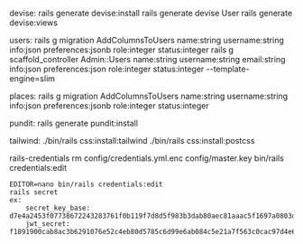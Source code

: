 devise:
    rails generate devise:install
    rails generate devise User
    rails generate devise:views

users:
    rails g migration AddColumnsToUsers name:string username:string info:json preferences:jsonb role:integer status:integer
    rails g scaffold_controller Admin::Users name:string username:string email:string info:json preferences:json role:integer status:integer --template-engine=slim

places:
    rails g migration AddColumnsToUsers name:string username:string info:json preferences:jsonb role:integer status:integer


pundit:
    rails generate pundit:install

tailwind:
    ./bin/rails css:install:tailwind
    ./bin/rails css:install:postcss

rails-credentials
    rm config/credentials.yml.enc config/master.key
    bin/rails credentials:edit

    EDITOR=nano bin/rails credentials:edit
    rails secret
    ex:
        secret_key_base: d7e4a2453f07738672243283761f0b119f7d8d5f983b3dab80aec81aaac5f1697a0803da9c4a02b7896efcdee16dc0751f57347a471143e33b5c8e82de1264c0
        jwt_secret: f1891900cab8ac3b6291076e52c4eb80d5785c6d99e6ab084c5e21a7f563c0cac97d4e62b7f9ecf7fd2559cf177e90cfddd7e4320f9f44b3a5336f0c1d9bb7d4


